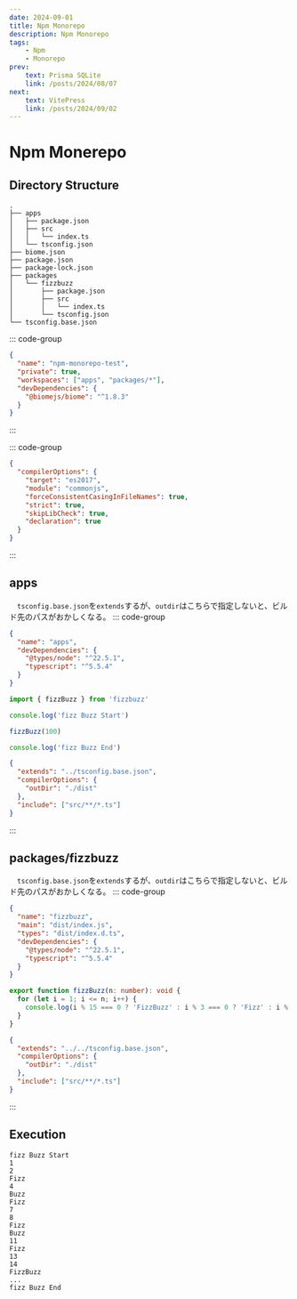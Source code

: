 ```yaml
---
date: 2024-09-01
title: Npm Monorepo
description: Npm Monorepo
tags: 
    - Npm
    - Monorepo
prev:
    text: Prisma SQLite
    link: /posts/2024/08/07
next:
    text: VitePress
    link: /posts/2024/09/02
---
```


# Npm Monerepo

## Directory Structure
```
.
├── apps
│   ├── package.json
│   ├── src
│   │   └── index.ts
│   └── tsconfig.json
├── biome.json
├── package.json
├── package-lock.json
├── packages
│   └── fizzbuzz
│       ├── package.json
│       ├── src
│       │   └── index.ts
│       └── tsconfig.json
└── tsconfig.base.json
```

::: code-group
```json [package.json]
{
  "name": "npm-monorepo-test",
  "private": true,
  "workspaces": ["apps", "packages/*"],
  "devDependencies": {
    "@biomejs/biome": "^1.8.3"
  }
}
```
:::

::: code-group
```json [tsconfig.base.json]
{
  "compilerOptions": {
    "target": "es2017",
    "module": "commonjs",
    "forceConsistentCasingInFileNames": true,
    "strict": true,
    "skipLibCheck": true,
    "declaration": true
  }
}
```
:::

## apps
&emsp;`tsconfig.base.json`を`extends`するが、`outdir`はこちらで指定しないと、ビルド先のパスがおかしくなる。
::: code-group
```json [apps/package.json]
{
  "name": "apps",
  "devDependencies": {
    "@types/node": "^22.5.1",
    "typescript": "^5.5.4"
  }
}
```

```ts [apps/src/index.ts]
import { fizzBuzz } from 'fizzbuzz'

console.log('fizz Buzz Start')

fizzBuzz(100)

console.log('fizz Buzz End')
```

```json [apps/tsconfig.json]
{
  "extends": "../tsconfig.base.json",
  "compilerOptions": {
    "outDir": "./dist"
  },
  "include": ["src/**/*.ts"]
}
```
:::


## packages/fizzbuzz
&emsp;`tsconfig.base.json`を`extends`するが、`outdir`はこちらで指定しないと、ビルド先のパスがおかしくなる。
::: code-group
```json [packages/fizzbuzz/package.json]
{
  "name": "fizzbuzz",
  "main": "dist/index.js",
  "types": "dist/index.d.ts",
  "devDependencies": {
    "@types/node": "^22.5.1",
    "typescript": "^5.5.4"
  }
}
```

```ts [packages/fizzbuzz/src/index.ts]
export function fizzBuzz(n: number): void {
  for (let i = 1; i <= n; i++) {
    console.log(i % 15 === 0 ? 'FizzBuzz' : i % 3 === 0 ? 'Fizz' : i % 5 === 0 ? 'Buzz' : i)
  }
}
```

```json [packages/fizzbuzz/tsconfig.json]
{
  "extends": "../../tsconfig.base.json",
  "compilerOptions": {
    "outDir": "./dist"
  },
  "include": ["src/**/*.ts"]
}
```
:::

## Execution
```
fizz Buzz Start
1
2
Fizz
4
Buzz
Fizz
7
8
Fizz
Buzz
11
Fizz
13
14
FizzBuzz
...
fizz Buzz End
```